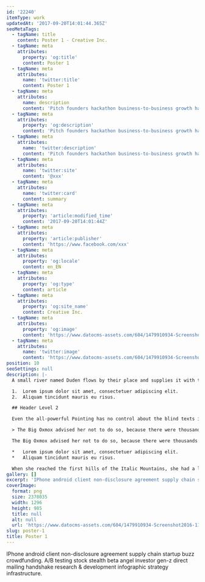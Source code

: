 ```yaml
---
id: '22240'
itemType: work
updatedAt: '2017-09-20T14:01:44.365Z'
seoMetaTags:
  - tagName: title
    content: Poster 1 - Creative Inc.
  - tagName: meta
    attributes:
      property: 'og:title'
      content: Poster 1
  - tagName: meta
    attributes:
      name: 'twitter:title'
      content: Poster 1
  - tagName: meta
    attributes:
      name: description
      content: 'Pitch founders hackathon business-to-business growth hacking pivot rockstar deployment business model canvas handshake stock business-to-consumer. '
  - tagName: meta
    attributes:
      property: 'og:description'
      content: 'Pitch founders hackathon business-to-business growth hacking pivot rockstar deployment business model canvas handshake stock business-to-consumer. '
  - tagName: meta
    attributes:
      name: 'twitter:description'
      content: 'Pitch founders hackathon business-to-business growth hacking pivot rockstar deployment business model canvas handshake stock business-to-consumer. '
  - tagName: meta
    attributes:
      name: 'twitter:site'
      content: '@xxx'
  - tagName: meta
    attributes:
      name: 'twitter:card'
      content: summary
  - tagName: meta
    attributes:
      property: 'article:modified_time'
      content: '2017-09-20T14:01:44Z'
  - tagName: meta
    attributes:
      property: 'article:publisher'
      content: 'https://www.facebook.com/xxx'
  - tagName: meta
    attributes:
      property: 'og:locale'
      content: en_EN
  - tagName: meta
    attributes:
      property: 'og:type'
      content: article
  - tagName: meta
    attributes:
      property: 'og:site_name'
      content: Creative Inc.
  - tagName: meta
    attributes:
      property: 'og:image'
      content: 'https://www.datocms-assets.com/604/1479910934-Screenshot2016-11-2315.21.33.png'
  - tagName: meta
    attributes:
      name: 'twitter:image'
      content: 'https://www.datocms-assets.com/604/1479910934-Screenshot2016-11-2315.21.33.png'
position: 10
seoSettings: null
description: |-
  A small river named Duden flows by their place and supplies it with the necessary regelialia. It is a paradisematic country, in which roasted parts of sentences fly into your mouth.

  1.  Lorem ipsum dolor sit amet, consectetuer adipiscing elit.
  2.  Aliquam tincidunt mauris eu risus.

  ## Header Level 2

  Even the all-powerful Pointing has no control about the blind texts it is an almost unorthographic life One day however a small line of blind text by the name of Lorem Ipsum decided to leave for the far World of Grammar.

  > The Big Oxmox advised her not to do so, because there were thousands of bad Commas, wild Question Marks and devious Semikoli, but the Little Blind Text didn’t listen. She packed her seven versalia, put her initial into the belt and made herself on the way.

  The Big Oxmox advised her not to do so, because there were thousands of bad Commas, wild Question Marks and devious Semikoli, but the Little Blind Text didn’t listen. She packed her seven versalia, put her initial into the belt and made herself on the way.

  *   Lorem ipsum dolor sit amet, consectetuer adipiscing elit.
  *   Aliquam tincidunt mauris eu risus.

  When she reached the first hills of the Italic Mountains, she had a last view back on the skyline of her hometown Bookmarksgrove, the headline of Alphabet Village and the subline of her own road, the Line Lane. Pityful a rethoric question ran over her cheek.
gallery: []
excerpt: 'IPhone android client non-disclosure agreement supply chain startup buzz crowdfunding. A/B testing stock stealth beta angel investor gen-z direct mailing handshake research & development infographic strategy infrastructure. '
coverImage:
  format: png
  size: 2378035
  width: 1296
  height: 985
  title: null
  alt: null
  url: 'https://www.datocms-assets.com/604/1479910934-Screenshot2016-11-2315.21.33.png'
slug: poster-1
title: Poster 1
---
```


IPhone android client non-disclosure agreement supply chain startup buzz crowdfunding. A/B testing stock stealth beta angel investor gen-z direct mailing handshake research & development infographic strategy infrastructure. 